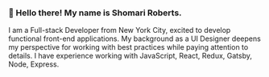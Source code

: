 ### :wave: Hello there! My name is Shomari Roberts.
I am a Full-stack Developer from New York City, excited to develop functional front-end applications.
My background as a UI Designer deepens my perspective for working with best practices while paying attention to details. 
I have experience working with JavaScript, React,  Redux, Gatsby, Node, Express.

<!--
**slroberts/slroberts** is a ✨ _special_ ✨ repository because its `README.md` (this file) appears on your GitHub profile.

Here are some ideas to get you started:

- 🔭 I’m currently working on ...
- 🌱 I’m currently learning ...
- 👯 I’m looking to collaborate on ...
- 🤔 I’m looking for help with ...
- 💬 Ask me about ...
- 📫 How to reach me: ...
- 😄 Pronouns: ...
- ⚡ Fun fact: ...
-->
